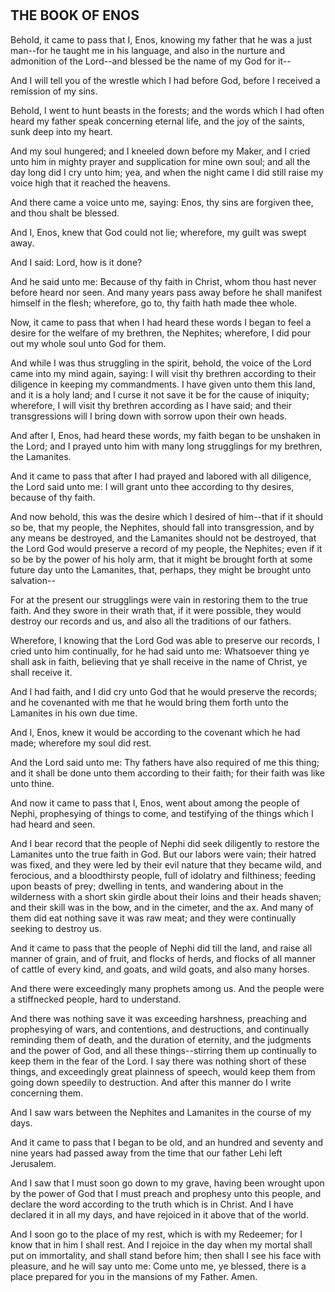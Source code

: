 
<h1><h2>THE BOOK OF ENOS</h2>

Behold, it came to pass that I, Enos, knowing my father that
he was a just man--for he taught me in his language, and also in
the nurture and admonition of the Lord--and blessed be the name
of my God for it--

And I will tell you of the wrestle which I had before God,
before I received a remission of my sins.

Behold, I went to hunt beasts in the forests; and the words
which I had often heard my father speak concerning eternal life,
and the joy of the saints, sunk deep into my heart.

And my soul hungered; and I kneeled down before my Maker, and
I cried unto him in mighty prayer and supplication for mine own
soul; and all the day long did I cry unto him; yea, and when the
night came I did still raise my voice high that it reached the
heavens.

And there came a voice unto me, saying: Enos, thy sins are
forgiven thee, and thou shalt be blessed.

And I, Enos, knew that God could not lie; wherefore, my guilt
was swept away.

And I said: Lord, how is it done?

And he said unto me: Because of thy faith in Christ, whom thou
hast never before heard nor seen.  And many years pass away
before he shall manifest himself in the flesh; wherefore, go to,
thy faith hath made thee whole.

Now, it came to pass that when I had heard these words I began
to feel a desire for the welfare of my brethren, the Nephites;
wherefore, I did pour out my whole soul unto God for them.

And while I was thus struggling in the spirit, behold, the
voice of the Lord came into my mind again, saying: I will visit
thy brethren according to their diligence in keeping my
commandments.  I have given unto them this land, and it is a holy
land; and I curse it not save it be for the cause of iniquity;
wherefore, I will visit thy brethren according as I have said;
and their transgressions will I bring down with sorrow upon their
own heads.

And after I, Enos, had heard these words, my faith began to
be unshaken in the Lord; and I prayed unto him with many long
strugglings for my brethren, the Lamanites.

And it came to pass that after I had prayed and labored with
all diligence, the Lord said unto me: I will grant unto thee
according to thy desires, because of thy faith.

And now behold, this was the desire which I desired of
him--that if it should so be, that my people, the Nephites,
should fall into transgression, and by any means be destroyed,
and the Lamanites should not be destroyed, that the Lord God
would preserve a record of my people, the Nephites; even if it so
be by the power of his holy arm, that it might be brought forth
at some future day unto the Lamanites, that, perhaps, they might
be brought unto salvation--

For at the present our strugglings were vain in restoring
them to the true faith.  And they swore in their wrath that, if
it were possible, they would destroy our records and us, and also
all the traditions of our fathers.

Wherefore, I knowing that the Lord God was able to preserve
our records, I cried unto him continually, for he had said unto
me: Whatsoever thing ye shall ask in faith, believing that ye
shall receive in the name of Christ, ye shall receive it.

And I had faith, and I did cry unto God that he would
preserve the records; and he covenanted with me that he would
bring them forth unto the Lamanites in his own due time.

And I, Enos, knew it would be according to the covenant which
he had made; wherefore my soul did rest.

And the Lord said unto me: Thy fathers have also required of
me this thing; and it shall be done unto them according to their
faith; for their faith was like unto thine.

And now it came to pass that I, Enos, went about among the
people of Nephi, prophesying of things to come, and testifying of
the things which I had heard and seen.

And I bear record that the people of Nephi did seek
diligently to restore the Lamanites unto the true faith in God. 
But our labors were vain; their hatred was fixed, and they were
led by their evil nature that they became wild, and ferocious,
and a bloodthirsty people, full of idolatry and filthiness;
feeding upon beasts of prey; dwelling in tents, and wandering
about in the wilderness with a short skin girdle about their
loins and their heads shaven; and their skill was in the bow, and
in the cimeter, and the ax.  And many of them did eat nothing
save it was raw meat; and they were continually seeking to
destroy us.

And it came to pass that the people of Nephi did till the
land, and raise all manner of grain, and of fruit, and flocks of
herds, and flocks of all manner of cattle of every kind, and
goats, and wild goats, and also many horses.

And there were exceedingly many prophets among us.  And the
people were a stiffnecked people, hard to understand.

And there was nothing save it was exceeding harshness,
preaching and prophesying of wars, and contentions, and
destructions, and continually reminding them of death, and the
duration of eternity, and the judgments and the power of God, and
all these things--stirring them up continually to keep them in
the fear of the Lord.  I say there was nothing short of these
things, and exceedingly great plainness of speech, would keep
them from going down speedily to destruction.  And after this
manner do I write concerning them.

And I saw wars between the Nephites and Lamanites in the
course of my days.

And it came to pass that I began to be old, and an hundred
and seventy and nine years had passed away from the time that our
father Lehi left Jerusalem.

And I saw that I must soon go down to my grave, having been
wrought upon by the power of God that I must preach and prophesy
unto this people, and declare the word according to the truth
which is in Christ.  And I have declared it in all my days, and
have rejoiced in it above that of the world.

And I soon go to the place of my rest, which is with my
Redeemer; for I know that in him I shall rest.  And I rejoice in
the day when my mortal shall put on immortality, and shall stand
before him; then shall I see his face with pleasure, and he will
say unto me: Come unto me, ye blessed, there is a place prepared
for you in the mansions of my Father.  Amen.
